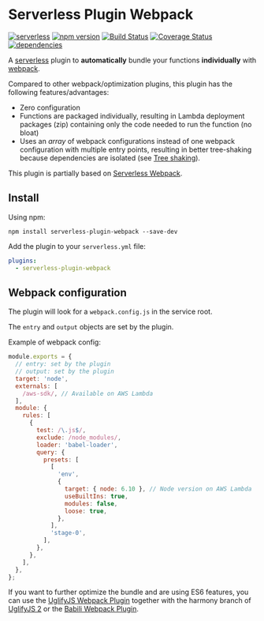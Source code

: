 # Serverless Plugin Webpack

[![serverless](http://public.serverless.com/badges/v3.svg)](http://www.serverless.com)
[![npm version](https://badge.fury.io/js/serverless-plugin-webpack.svg)](https://badge.fury.io/js/serverless-plugin-webpack)
[![Build Status](https://travis-ci.org/goldwasserexchange/serverless-plugin-webpack.svg?branch=master)](https://travis-ci.org/goldwasserexchange/serverless-plugin-webpack)
[![Coverage Status](https://coveralls.io/repos/github/goldwasserexchange/serverless-plugin-webpack/badge.svg?branch=master)](https://coveralls.io/github/goldwasserexchange/serverless-plugin-webpack?branch=master)
[![dependencies](https://david-dm.org/goldwasserexchange/serverless-plugin-webpack.svg)](https://www.npmjs.com/package/serverless-plugin-webpack)

A [serverless](http://www.serverless.com) plugin to **automatically** bundle your functions **individually** with [webpack](https://webpack.js.org).

Compared to other webpack/optimization plugins, this plugin has the following features/advantages:
- Zero configuration
- Functions are packaged individually, resulting in Lambda deployment packages (zip) containing only the code needed to run the function (no bloat)
- Uses an *array* of webpack configurations instead of one webpack configuration with multiple entry points, resulting in better tree-shaking because dependencies are isolated (see [Tree shaking](https://github.com/FormidableLabs/formidable-playbook/blob/master/docs/frontend/webpack-tree-shaking.md)).

This plugin is partially based on [Serverless Webpack](https://github.com/elastic-coders/serverless-webpack).

## Install
Using npm:
```
npm install serverless-plugin-webpack --save-dev
```

Add the plugin to your `serverless.yml` file:
```yaml
plugins:
  - serverless-plugin-webpack
```

## Webpack configuration
The plugin will look for a `webpack.config.js` in the service root.

The `entry` and `output` objects are set by the plugin.

Example of webpack config:
```javascript
module.exports = {
  // entry: set by the plugin
  // output: set by the plugin
  target: 'node',
  externals: [
    /aws-sdk/, // Available on AWS Lambda
  ],
  module: {
    rules: [
      {
        test: /\.js$/,
        exclude: /node_modules/,
        loader: 'babel-loader',
        query: {
          presets: [
            [
              'env',
              {
                target: { node: 6.10 }, // Node version on AWS Lambda
                useBuiltIns: true,
                modules: false,
                loose: true,
              },
            ],
            'stage-0',
          ],
        },
      },
    ],
  },
};
```

If you want to further optimize the bundle and are using ES6 features, you can use the [UglifyJS Webpack Plugin](https://github.com/webpack-contrib/uglifyjs-webpack-plugin) together with the harmony branch of [UglifyJS 2](https://github.com/mishoo/UglifyJS2#harmony) or the [Babili Webpack Plugin](https://github.com/webpack-contrib/babili-webpack-plugin).
